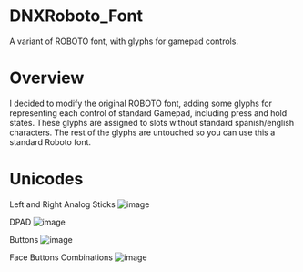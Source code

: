 # DNXRoboto_Font
A variant of ROBOTO font, with glyphs for gamepad controls.

# Overview

I decided to modify the original ROBOTO font, adding some glyphs for representing each control of standard Gamepad, including press and hold states.
These glyphs are assigned to slots without standard spanish/english characters.
The rest of the glyphs are untouched so you can use this a standard Roboto font.

# Unicodes

Left and Right Analog Sticks
![image](https://github.com/user-attachments/assets/651fabd4-0e98-42fc-9980-4bc273dd1e04)


DPAD
![image](https://github.com/user-attachments/assets/91f18cfc-2610-42ed-be1c-51e36468f680)


Buttons
![image](https://github.com/user-attachments/assets/a77f166b-f6ef-486c-a787-e18efc0cb879)


Face Buttons Combinations
![image](https://github.com/user-attachments/assets/d2f26553-111c-4e02-9750-4a2591925857)
